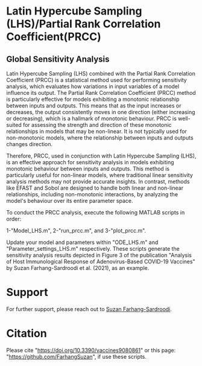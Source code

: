 # Latin Hypercube Sampling (LHS)/Partial Rank Correlation Coefficient(PRCC) 
## Global Sensitivity Analysis

Latin Hypercube Sampling (LHS) combined with the Partial Rank Correlation Coefficient (PRCC) is a statistical method used for performing sensitivity analysis, which evaluates how variations in input variables of a model influence its output. The Partial Rank Correlation Coefficient (PRCC) method is particularly effective for models exhibiting a monotonic relationship between inputs and outputs. This means that as the input increases or decreases, the output consistently moves in one direction (either increasing or decreasing), which is a hallmark of monotonic behaviour. PRCC is well-suited for assessing the strength and direction of these monotonic relationships in models that may be non-linear. It is not typically used for non-monotonic models, where the relationship between inputs and outputs changes direction.

Therefore, PRCC, used in conjunction with Latin Hypercube Sampling (LHS), is an effective approach for sensitivity analysis in models exhibiting monotonic behaviour between inputs and outputs. This method is particularly useful for non-linear models, where traditional linear sensitivity analysis methods may not provide accurate insights. In contrast, methods like EFAST and Sobol are designed to handle both linear and non-linear relationships, including non-monotonic interactions, by analyzing the model's behaviour over its entire parameter space.

To conduct the PRCC analysis, execute the following MATLAB scripts in order: 

1-"Model_LHS.m", 
2-"run_prcc.m", 
and 3-"plot_prcc.m". 

Update your model and parameters within "ODE_LHS.m" and "Parameter_settings_LHS.m" respectively. These scripts generate the sensitivity analysis results depicted in Figure 3 of the publication "Analysis of Host Immunological Response of Adenovirus-Based COVID-19 Vaccines" by Suzan Farhang-Sardroodi et al. (2021), as an example.

# Support
For further support, please reach out to [Suzan Farhang-Sardroodi](https://www.suzanfarhangsardroodi.com/).

# Citation
Please cite "https://doi.org/10.3390/vaccines9080861" or this page: "https://github.com/FarhangSuzan", if use these scripts.
